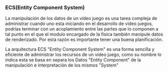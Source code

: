### **ECS(Entity Component System)**

La manipulación de los datos de un vídeo juego es una tarea compleja de administrar cuando uno esta iniciando en el desarrollo de vídeo juegos, podrías terminar con un acoplamiento entre las partes que lo componen a tal punto en el que el modulo encargado de la física también manipule datos de renderizado. Por esta razón es importante tener una buena planificación.

La arquitectura ECS "Entity Component System" es una forma sencilla y eficiente de administrar los recursos de un vídeo juego, como su nombre lo indica esta se basa en separa los Datos "Entity Component" de la manipulación e interpretación de los mismos "System"